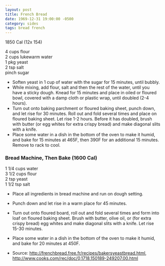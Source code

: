 ```yaml
---
layout: post
title: French Bread
date: 1969-12-31 19:00:00 -0500
category: sides
tags: bread french
---
```

1850 Cal (12x 154)

4 cups flour  
2 cups lukewarm water  
1 pkg yeast  
2 tsp salt  
pinch sugar  

* Soften yeast in 1 cup of water with the sugar for 15 minutes, until bubbly.
* While mixing, add flour, salt and then the rest of the water, until you have a sticky dough.  Knead for 15 minutes and place in oiled or floured bowl, covered with a damp cloth or plastic wrap, until doubled (2-4 hours). 
* Turn out onto baking parchment or floured baking sheet, punch down, and let rise for 30 minutes.  Roll out and fold several times and place on floured baking sheet.  Let rise 1-2 hours.  Before it has doubled, brush with butter (or egg whites for extra crispy bread) and make diagonal slits with a knife.
* Place some water in a dish in the bottom of the oven to make it humid, and bake for 15 minutes at 465F, then 390F for an additional 15 minutes.  Remove to rack to cool.

### Bread Machine, Then Bake (1600 Cal)

1 1/4 cups water  
3 1/2 cups flour  
2 tsp yeast  
1 1/2 tsp salt  

* Place all ingredients in bread machine and run on dough setting.
* Punch down and let rise in a warm place for 45 minutes.
* Turn out onto floured board, roll out and fold several times and form into loaf on floured baking sheet.  Brush with butter, olive oil, or (for extra crispy bread) egg whites and make diagonal slits with a knife.  Let rise 15-30 minutes.
* Place some water in a dish in the bottom of the oven to make it humid, and bake for 20 minutes at 450F.

* Source: <http://frenchbread.free.fr/recipes/bakersyeastbread.html>, <http://www.cooks.com/rec/doc/0,1718,150189-249207,00.html>
